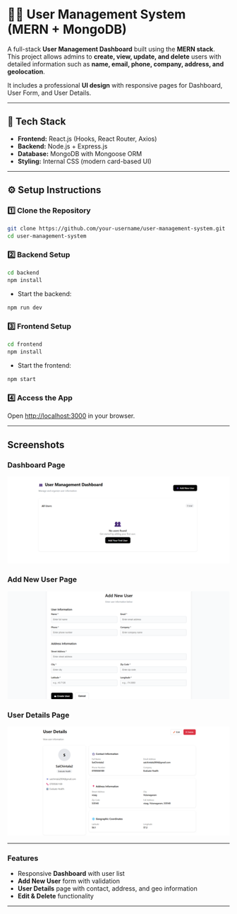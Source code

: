 # 🧑‍💻 User Management System (MERN + MongoDB)

A full-stack **User Management Dashboard** built using the **MERN stack**.  
This project allows admins to **create, view, update, and delete** users with detailed information such as **name, email, phone, company, address, and geolocation**.  

It includes a professional **UI design** with responsive pages for Dashboard, User Form, and User Details.

---

## 🚀 Tech Stack
- **Frontend:** React.js (Hooks, React Router, Axios)  
- **Backend:** Node.js + Express.js  
- **Database:** MongoDB with Mongoose ORM  
- **Styling:** Internal CSS (modern card-based UI)  

---

## ⚙️ Setup Instructions

### 1️⃣ Clone the Repository
```bash
git clone https://github.com/your-username/user-management-system.git
cd user-management-system
```

### 2️⃣ Backend Setup
```bash
cd backend
npm install
```



- Start the backend:
```bash
npm run dev
```

### 3️⃣ Frontend Setup
```bash
cd frontend
npm install
```

- Start the frontend:
```bash
npm start
```

### 4️⃣ Access the App
Open [http://localhost:3000](http://localhost:3000) in your browser.  

---

## Screenshots

### Dashboard Page
![Dashboard](./Dashboard.png)

### Add New User Page
![User Form](./User%20Form.png)

### User Details Page
![User Details](./User%20details.png)

---


### Features
- Responsive **Dashboard** with user list  
- **Add New User** form with validation  
- **User Details** page with contact, address, and geo information  
- **Edit & Delete** functionality  


---

